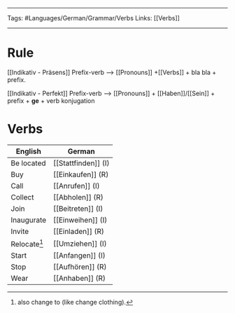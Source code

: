___
Tags: #Languages/German/Grammar/Verbs 
Links: [[Verbs]]
___
# Rule
[[Indikativ - Präsens]]
Prefix-verb --> [[Pronouns]] +[[Verbs]] + bla bla + prefix.

[[Indikativ - Perfekt]]
Prefix-verb --> [[Pronouns]] + [[Haben]]/[[Sein]] + prefix + **ge** + verb konjugation

# Verbs
English | German
------------ | ------------
Be located | [[Stattfinden]] (I)
Buy | [[Einkaufen]] (R)
Call | [[Anrufen]] (I)
Collect | [[Abholen]] (R)
Join | [[Beitreten]] (I)
Inaugurate | [[Einweihen]] (I)
Invite | [[Einladen]] (R)
Relocate[^1] | [[Umziehen]] (I)
Start | [[Anfangen]] (I)
Stop | [[Aufhören]] (R)
Wear | [[Anhaben]] (R)


[^1]: also change to (like change clothing).